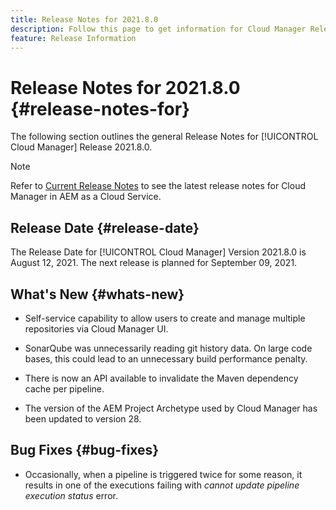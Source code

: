 ```yaml
---
title: Release Notes for 2021.8.0
description: Follow this page to get information for Cloud Manager Release 2021.8.0
feature: Release Information
---
```

# Release Notes for 2021.8.0 {#release-notes-for}

The following section outlines the general Release Notes for [!UICONTROL Cloud Manager] Release 2021.8.0.

>[!NOTE]
>Refer to [Current Release Notes](https://experienceleague.adobe.com/docs/experience-manager-cloud-service/onboarding/getting-access/release-notes-cloud-manager/release-notes-cm-current.html?lang=en#getting-access) to see the latest release notes for Cloud Manager in AEM as a Cloud Service.

## Release Date {#release-date}

The Release Date for [!UICONTROL Cloud Manager] Version 2021.8.0 is August 12, 2021.
The next release is planned for September 09, 2021.

## What's New {#whats-new}

* Self-service capability to allow users to create and manage multiple repositories via Cloud Manager UI.

* SonarQube was unnecessarily reading git history data. On large code bases, this could lead to an unnecessary build performance penalty.

* There is now an API available to invalidate the Maven dependency cache per pipeline.

* The version of the AEM Project Archetype used by Cloud Manager has been updated to version 28. 

## Bug Fixes {#bug-fixes}

* Occasionally, when a pipeline is triggered twice for some reason, it results in one of the executions failing with *cannot update pipeline execution status* error. 
